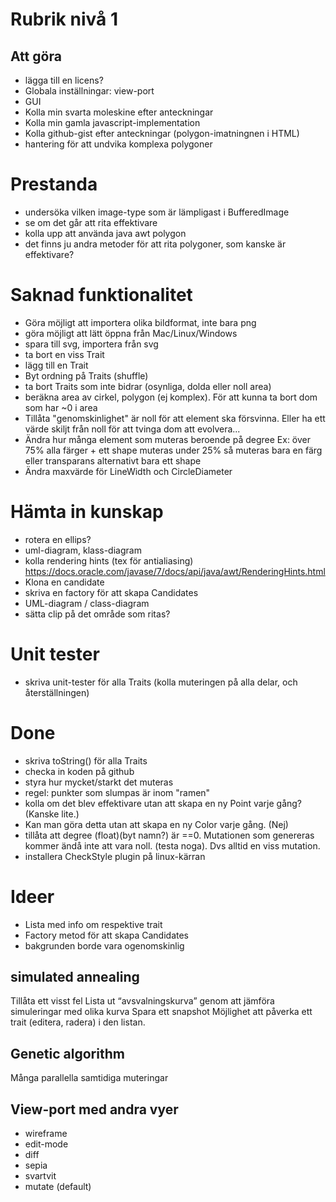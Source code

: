 


# Rubrik nivå 1

## Att göra
* lägga till en licens?
* Globala inställningar: view-port
* GUI
* Kolla min svarta moleskine efter anteckningar
* Kolla min gamla javascript-implementation
* Kolla github-gist efter anteckningar (polygon-imatningnen i HTML)
* hantering för att undvika komplexa polygoner

# Prestanda
* undersöka vilken image-type som är lämpligast i BufferedImage
* se om det går att rita effektivare
* kolla upp att använda java awt polygon
* det finns ju andra metoder för att rita polygoner, som kanske är effektivare?

# Saknad funktionalitet
* Göra möjligt att importera olika bildformat, inte bara png
* göra möjligt att lätt öppna från Mac/Linux/Windows
* spara till svg, importera från svg
* ta bort en viss Trait
* lägg till en Trait
* Byt ordning på Traits (shuffle)
* ta bort Traits som inte bidrar (osynliga, dolda eller noll area)
* beräkna area av cirkel, polygon (ej komplex). För att kunna ta bort dom som har ~0 i area
* Tillåta "genomskinlighet" är noll för att element ska försvinna. Eller ha ett värde skiljt från noll för att tvinga dom att evolvera...
* Ändra hur många element som muteras beroende på degree
  Ex: över 75% alla färger + ett shape muteras
  under 25% så muteras bara en färg eller transparans
  alternativt bara ett shape
* Ändra maxvärde för LineWidth och CircleDiameter




# Hämta in kunskap
* rotera en ellips?
* uml-diagram, klass-diagram
* kolla rendering hints (tex för antialiasing)
  https://docs.oracle.com/javase/7/docs/api/java/awt/RenderingHints.html
* Klona en candidate
* skriva en factory för att skapa Candidates
* UML-diagram / class-diagram
* sätta clip på det område som ritas?

# Unit tester
* skriva unit-tester för alla Traits (kolla muteringen på alla delar, och återställningen)

# Done
* skriva toString() för alla Traits
* checka in koden på github
* styra hur mycket/starkt det muteras
* regel: punkter som slumpas är inom "ramen"
* kolla om det blev effektivare utan att skapa en ny Point varje gång? (Kanske lite.)
* Kan man göra detta utan att skapa en ny Color varje gång. (Nej)
* tillåta att degree (float)(byt namn?) är ==0. Mutationen som genereras kommer ändå inte att vara noll. (testa noga). Dvs alltid en viss mutation.
* installera CheckStyle plugin på linux-kärran

# Ideer
* Lista med info om respektive trait
* Factory metod för att skapa Candidates
* bakgrunden borde vara ogenomskinlig


## simulated annealing
Tillåta ett visst fel
Lista ut “avsvalningskurva” genom att jämföra simuleringar med olika kurva
Spara ett snapshot
Möjlighet att påverka ett trait (editera, radera) i den listan.

## Genetic algorithm
Många parallella samtidiga muteringar

## View-port med andra vyer
* wireframe
* edit-mode
* diff
* sepia
* svartvit
* mutate (default)